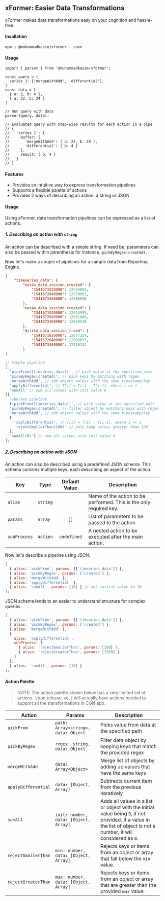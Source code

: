 ## xFormer: Easier Data Transformations

xFormer makes data transformations easy on your cognition and hassle-free.

#### Insallation

```
npm i @muhammadkasim/xformer --save
```

#### Usage

```
import { parser } from '@muhammadkasim/xformer';

const query = {
  series_1: ['mergeWithAdd', 'differential'];
}
const data = [
  { a: 2, b: 4 },
  { a: 22, b: 24 }
]

// Run query with data
parser(query, data);

// Evaluated query with step-wise results for each action in a pipe
// {
//   'series_1': {
//     buffer: {
//       'mergeWithAdd': { a: 24, b: 28 },
//       'differential': { b: 4 }
//     },
//     result: { b: 4 }
//   }
// }
```

#### Features

- Provides an intuitive way to express transformation pipelines
- Supports a flexible palette of actions
- Provides 2 ways of describing an action: a string or JSON

#### Usage

Using xFormer, data transformation pipelines can be expressed as a list of actions.

##### 1. Describing an action with `string`

An action can be described with a simple string. If need be, parameters can also be passed within parenthesis for instance, `pickByRegex(created)`.

Now let's make a couple of pipelines for a sample data from Reporting Engine.

```json
{
	"timeseries_data": {
		"nat44_data_session_created": {
			"1541671920000": 12555891,
			"1541672640000": 12570991,
			"1541673360000": 12586698
		},
		"nat44_data_session_created": {
			"1541671920000": 12614995,
			"1541672640000": 12631088,
			"1541673360000": 12646538
		},
		"dslite_data_session_freed": {
			"1541671920000": 12677359,
			"1541672640000": 12693833,
			"1541673360000": 12710132
		}
}
```

```javascript
// Simple pipeline
[
  'pickFrom([timseries_data])', // pick value at the specified path
  'pickByRegex(created)', // pick keys by matching with regex
  'mergeWithAdd', // add object values with the same timestamp/key
  'applyDifferential', // T[i] = T[i] - T[i-1], where i >= 1
  'sumAll' // sum all values with init value 0
][
  //Nested pipeline
  ('pickFrom([timseries_data])', // pick value at the specified path
  'pickByRegex(created)', // filter object by matching keys with regex
  'mergeWithAdd', // add object values with the same timestamp/key
  [
    'applyDifferential', // T[i] = T[i] - T[i-1], where i >= 1
    'rejectSmallerThan(100)' // only keep values greater than 100
  ],
  'sumAll(0)') // sum all values with init value 0
];
```

##### 2. Describing an action with JSON

An action can also be described using a predefined JSON schema. This schema contains multiple keys, each describing an aspect of the action.

| Key          | Type     | Default Value | Description                                                        |
| ------------ | -------- | :-----------: | ------------------------------------------------------------------ |
| `alias`      | `string` |               | Name of the action to be performed. This is the only required key. |
| `params`     | `Array`  |     `[]`      | List of parameters to be passed to the action.                     |
| `subProcess` | `Action` |  `undefined`  | A nested action to be executed after the main action.              |

Now let's describe a pipeline using JSON.

```javascript
[
  { alias: 'pickFrom', params: [['timseries_data']] },
  { alias: 'pickByRegex', params: ['created'] },
  { alias: 'mergeWithAdd' },
  { alias: 'applyDifferential' },
  { alias: 'sumAll', params: [10] } // set initial value to 10
];
```

JSON schema lends to an easier to understand structure for complex queries.

```javascript
[
  { alias: 'pickFrom', params: [['timseries_data']] },
  { alias: 'pickByRegex', params: ['created'] },
  { alias: 'mergeWithAdd' },
  {
    alias: 'applyDifferential',
    subProcess: [
      { alias: 'rejectSmallerThan', params: [100] },
      { alias: 'rejectGreaterThan', params: [1500] }
    ]
  },
  { alias: 'sumAll', params: [10] }
];
```

#### Action Palette

> NOTE: The action palette shown below has a very limited set of actions. Upon release, `v0.1` will actually have actions needed to support all the transformations in CGN app.

| Action              | Params                                | Description                                                                                                                                                         |
| ------------------- | ------------------------------------- | ------------------------------------------------------------------------------------------------------------------------------------------------------------------- |
| `pickFrom`          | `path: Array<string>, data: Object`   | Picks value from data at the specified path                                                                                                                         |
| `pickByRegex`       | `regex: string, data: Object`         | Filter data object by keeping keys that match the provided regex                                                                                                    |
| `mergeWithAdd`      | `data: Array<Object>`                 | Merge list of objects by adding up values that have the same keys                                                                                                   |
| `applyDifferential` | `data: [Object, Array]`               | Subtracts current item from the previous iteratively                                                                                                                |
| `sumAll`            | `init: number, data: [Object, Array]` | Adds all values in a list or object with the initial value being `0`, if not provided. If a value in the list of object is not a number, it will considered as `0`. |
| `rejectSmallerThan` | `min: number, data: [Object, Array]`  | Rejects keys or items from an object or array that fall below the `min` value.                                                                                      |
| `rejectGreaterThan` | `max: number, data: [Object, Array]`  | Rejects keys or items from an object or array that are greater than the provided `max` value.                                                                       |
